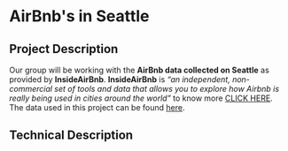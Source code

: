 #  AirBnb's in Seattle

## Project Description

Our group will be working with the **AirBnb data collected on Seattle** as provided by **InsideAirBnb**. **InsideAirBnb** is *“an independent, non-commercial set of tools and data that allows you to explore how Airbnb is really being used in cities around the world”* to know more [CLICK HERE](http://insideairbnb.com/about.html). The data used in this project can be found [here](http://insideairbnb.com/get-the-data.html).


## Technical Description
